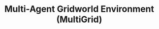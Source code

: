 ---
layout: page 
title: Multi-Agent Gridworld Environment (MultiGrid) 
description: Playing with this lightweight multi-agent gridworld Gym environment built on the MiniGrid environment.
img: /assets/img/magrid.png 
redirect: https://github.com/Nikunj-Gupta/gym-multigrid 
importance: 2 
category: fun 
--- 